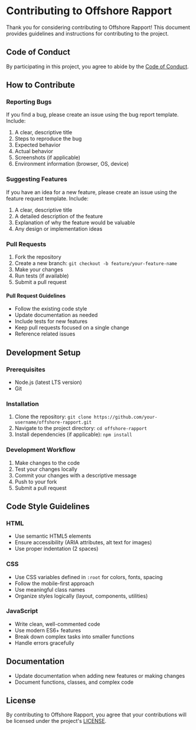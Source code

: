 # Contributing to Offshore Rapport

Thank you for considering contributing to Offshore Rapport! This document provides guidelines and instructions for contributing to the project.

## Code of Conduct

By participating in this project, you agree to abide by the [Code of Conduct](CODE_OF_CONDUCT.md).

## How to Contribute

### Reporting Bugs

If you find a bug, please create an issue using the bug report template. Include:

1. A clear, descriptive title
2. Steps to reproduce the bug
3. Expected behavior
4. Actual behavior
5. Screenshots (if applicable)
6. Environment information (browser, OS, device)

### Suggesting Features

If you have an idea for a new feature, please create an issue using the feature request template. Include:

1. A clear, descriptive title
2. A detailed description of the feature
3. Explanation of why the feature would be valuable
4. Any design or implementation ideas

### Pull Requests

1. Fork the repository
2. Create a new branch: `git checkout -b feature/your-feature-name`
3. Make your changes
4. Run tests (if available)
5. Submit a pull request

#### Pull Request Guidelines

- Follow the existing code style
- Update documentation as needed
- Include tests for new features
- Keep pull requests focused on a single change
- Reference related issues

## Development Setup

### Prerequisites

- Node.js (latest LTS version)
- Git

### Installation

1. Clone the repository: `git clone https://github.com/your-username/offshore-rapport.git`
2. Navigate to the project directory: `cd offshore-rapport`
3. Install dependencies (if applicable): `npm install`

### Development Workflow

1. Make changes to the code
2. Test your changes locally
3. Commit your changes with a descriptive message
4. Push to your fork
5. Submit a pull request

## Code Style Guidelines

### HTML

- Use semantic HTML5 elements
- Ensure accessibility (ARIA attributes, alt text for images)
- Use proper indentation (2 spaces)

### CSS

- Use CSS variables defined in `:root` for colors, fonts, spacing
- Follow the mobile-first approach
- Use meaningful class names
- Organize styles logically (layout, components, utilities)

### JavaScript

- Write clean, well-commented code
- Use modern ES6+ features
- Break down complex tasks into smaller functions
- Handle errors gracefully

## Documentation

- Update documentation when adding new features or making changes
- Document functions, classes, and complex code

## License

By contributing to Offshore Rapport, you agree that your contributions will be licensed under the project's [LICENSE](LICENSE).